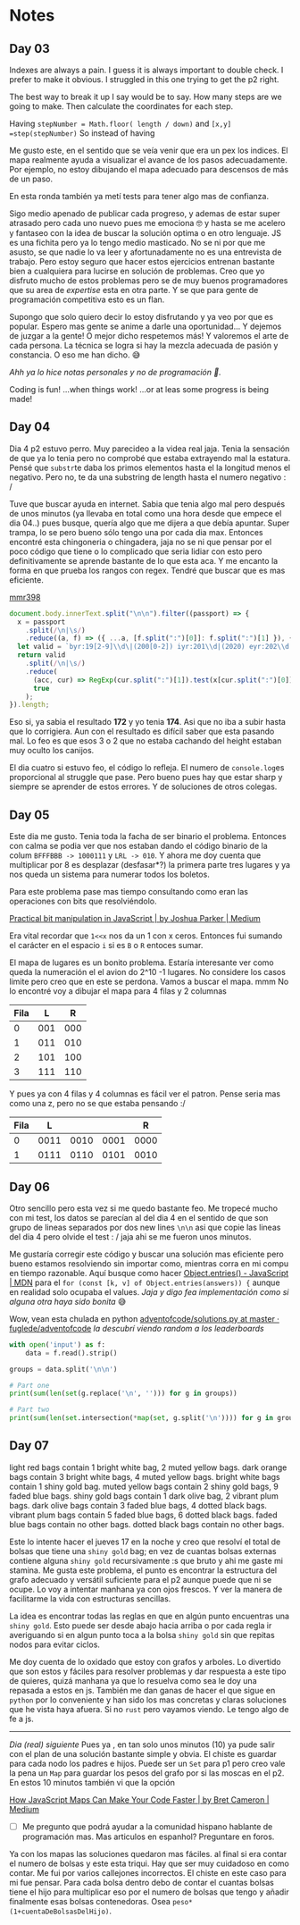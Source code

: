 # Notes

## Day 03

Indexes are always a pain. I guess it is always important to double check. I prefer to make it obvious. I struggled in this one trying to get the p2 right.

The best way to break it up I say would be to say. How many steps are we going to make. Then calculate the coordinates for each step.

Having `stepNumber = Math.floor( length / down)` and `[x,y] =step(stepNumber)` So instead of having

Me gusto este, en el sentido que se veía venir que era un pex los indices. El mapa realmente ayuda a visualizar el avance de los pasos adecuadamente. Por ejemplo, no estoy dibujando el mapa adecuado para descensos de más de un paso.

En esta ronda también ya metí tests para tener algo mas de confianza.

Sigo medio apenado de publicar cada progreso, y ademas de estar super atrasado pero cada uno nuevo pues me emociona 🤓 y hasta se me acelero y fantaseo con la idea de buscar la solución optima o en otro lenguaje. JS es una fichita pero ya lo tengo medio masticado. No se ni por que me asusto, se que nadie lo va leer y afortunadamente no es una entrevista de trabajo. Pero estoy seguro que hacer estos ejercicios entrenan bastante bien a cualquiera para lucirse en solución de problemas. Creo que yo disfruto mucho de estos problemas pero se de muy buenos programadores que su area de _expertise_ esta en otra parte. Y se que para gente de programación competitiva esto es un flan.

Supongo que solo quiero decir lo estoy disfrutando y ya veo por que es popular. Espero mas gente se anime a darle una oportunidad... Y dejemos de juzgar a la gente! O mejor dicho respetemos más! Y valoremos el arte de cada persona. La técnica se logra si hay la mezcla adecuada de pasión y constancia. O eso me han dicho. 😅

_Ahh ya lo hice notas personales y no de programación 🤷._

Coding is fun! ...when things work! ...or at leas some progress is being made!

## Day 04

Dia 4 p2 estuvo perro. Muy parecideo a la videa real jaja. Tenia la sensación de que ya lo tenia pero no comprobé que estaba extrayendo mal la estatura. Pensé que `substr`te daba los primos elementos hasta el la longitud menos el negativo. Pero no, te da una substring de length hasta el numero negativo : /

Tuve que buscar ayuda en internet. Sabia que tenia algo mal pero después de unos minutos (ya llevaba en total como una hora desde que empece el dia 04..) pues busque, quería algo que me dijera a que debía apuntar. Super trampa, lo se pero bueno sólo tengo una por cada dia max. Entonces encontré esta chingoneria o chingadera, jaja no se ni que pensar por el poco código que tiene o lo complicado que seria lidiar con esto pero definitivamente se aprende bastante de lo que esta aca. Y me encanto la forma en que prueba los rangos con regex. Tendré que buscar que es mas eficiente.

[mmr398](https://www.reddit.com/r/adventofcode/comments/k6e8sw/2020_day_04_solutions/gfdf2g9?utm_source=share&utm_medium=web2x&context=3)

```js
document.body.innerText.split("\n\n").filter((passport) => {
  x = passport
    .split(/\n|\s/)
    .reduce((a, f) => ({ ...a, [f.split(":")[0]]: f.split(":")[1] }), {});
  let valid = `byr:19[2-9]\\d\|(200[0-2]) iyr:201\\d|(2020) eyr:202\\d|(2030) ecl:^amb\|blu\|brn\|gry\|grn\|hzl\|oth$ pid:^\\d{9}$ hcl:#[a-z0-f]{6} hgt:(1[5-8]\\d\|19[0-3])cm\|(59\|6\\d\|7[0-6])in`;
  return valid
    .split(/\n|\s/)
    .reduce(
      (acc, cur) => RegExp(cur.split(":")[1]).test(x[cur.split(":")[0]]) && acc,
      true
    );
}).length;
```

Eso si, ya sabia el resultado **172** y yo tenia **174**. Asi que no iba a subir hasta que lo corrigiera. Aun con el resultado es difícil saber que esta pasando mal. Lo feo es que esos 3 o 2 que no estaba cachando del height estaban muy oculto los canijos.

El dia cuatro si estuvo feo, el código lo refleja. El numero de `console.log`es proporcional al struggle que pase. Pero bueno pues hay que estar sharp y siempre se aprender de estos errores. Y de soluciones de otros colegas.

## Day 05

Este dia me gusto. Tenia toda la facha de ser binario el problema. Entonces con calma se podia ver que nos estaban dando el código binario de la colum `BFFFBBB -> 1000111` y `LRL -> 010`. Y ahora me doy cuenta que multiplicar por 8 es desplazar (desfasar\*?) la primera parte tres lugares y ya nos queda un sistema para numerar todos los boletos.

Para este problema pase mas tiempo consultando como eran las operaciones con bits que resolviéndolo.

[Practical bit manipulation in JavaScript | by Joshua Parker | Medium](https://medium.com/@parkerjmed/practical-bit-manipulation-in-javascript-bfd9ef6d6c30)

Era vital recordar que `1<<x` nos da un 1 con x ceros. Entonces fui sumando el carácter en el espacio `i` si es `B` o `R` entoces sumar.

El mapa de lugares es un bonito problema. Estaría interesante ver como queda la numeración el el avion do 2^10 -1 lugares. No considere los casos limite pero creo que en este se perdona. Vamos a buscar el mapa. mmm No lo encontré voy a dibujar el mapa para 4 filas y 2 columnas

| Fila | L   | R   |
| ---- | --- | --- |
| 0    | 001 | 000 |
| 1    | 011 | 010 |
| 2    | 101 | 100 |
| 3    | 111 | 110 |

Y pues ya con 4 filas y 4 columnas es fácil ver el patron. Pense seria mas como una z, pero no se que estaba pensando :/

| Fila | L    |      |      | R    |
| ---- | ---- | ---- | ---- | ---- |
| 0    | 0011 | 0010 | 0001 | 0000 |
| 1    | 0111 | 0110 | 0101 | 0010 |

## Day 06

Otro sencillo pero esta vez si me quedo bastante feo. Me tropecé mucho con mi test, los datos se parecían al del dia 4 en el sentido de que son grupo de lineas separados por dos new lines `\n\n` asi que copie las lineas del dia 4 pero olvide el test : / jaja ahi se me fueron unos minutos.

Me gustaría corregir este código y buscar una solución mas eficiente pero bueno estamos resolviendo sin importar como, mientras corra en mi compu en tiempo razonable.
Aquí busque como hacer [Object.entries() - JavaScript | MDN](https://developer.mozilla.org/es/docs/Web/JavaScript/Referencia/Objetos_globales/Object/entries) para el `for (const [k, v] of Object.entries(answers)) {` aunque en realidad solo ocupaba el values. _Jaja y digo fea implementación como si alguna otra haya sido bonita_ 😅

Wow, vean esta chulada en python [adventofcode/solutions.py at master · fuglede/adventofcode](https://github.com/fuglede/adventofcode/blob/master/2020/day06/solutions.py) _la descubrí viendo random a los leaderboards_

```py
with open('input') as f:
    data = f.read().strip()

groups = data.split('\n\n')

# Part one
print(sum(len(set(g.replace('\n', ''))) for g in groups))

# Part two
print(sum(len(set.intersection(*map(set, g.split('\n')))) for g in groups))
```

## Day 07

light red bags contain 1 bright white bag, 2 muted yellow bags.
dark orange bags contain 3 bright white bags, 4 muted yellow bags.
bright white bags contain 1 shiny gold bag.
muted yellow bags contain 2 shiny gold bags, 9 faded blue bags.
shiny gold bags contain 1 dark olive bag, 2 vibrant plum bags.
dark olive bags contain 3 faded blue bags, 4 dotted black bags.
vibrant plum bags contain 5 faded blue bags, 6 dotted black bags.
faded blue bags contain no other bags.
dotted black bags contain no other bags.

Este lo intente hacer el jueves 17 en la noche y creo que resolví el total de bolsas que tiene una `shiny gold` bag; en vez de cuantas bolsas externas contiene alguna `shiny gold` recursivamente :s que bruto y ahi me gaste mi stamina. Me gusta este problema, el punto es encontrar la estructura del grafo adecuado y versátil suficiente para el p2 aunque puede que ni se ocupe. Lo voy a intentar manhana ya con ojos frescos. Y ver la manera de facilitarme la vida con estructuras sencillas.

La idea es encontrar todas las reglas en que en algún punto encuentras una `shiny gold`. Esto puede ser desde abajo hacia arriba o por cada regla ir averiguando si en algun punto toca a la bolsa `shiny gold` sin que repitas nodos para evitar ciclos.

Me doy cuenta de lo oxidado que estoy con grafos y arboles. Lo divertido que son estos y fáciles para resolver problemas y dar respuesta a este tipo de quieres, quizá manhana ya que lo resuelva como sea le doy una repasada a estos en js. También me dan ganas de hacer el que sigue en `python` por lo conveniente y han sido los mas concretas y claras soluciones que he vista haya afuera. Si no `rust` pero vayamos viendo. Le tengo algo de fe a js.

---

_Dia (real) siguiente_ Pues ya , en tan solo unos minutos (10) ya pude salir con el plan de una solución bastante simple y obvia. El chiste es guardar para cada nodo los padres e hijos. Puede ser un `Set` para p1 pero creo vale la pena un `Map` para guardar los pesos del grafo por si las moscas en el p2. En estos 10 minutos también vi que la opción

[How JavaScript Maps Can Make Your Code Faster | by Bret Cameron | Medium](https://medium.com/@bretcameron/how-javascript-maps-can-make-your-code-faster-90f56bf61d9d)

- [ ] Me pregunto que podrá ayudar a la comunidad hispano hablante de programación mas. Mas articulos en espanhol? Preguntare en foros.

Ya con los mapas las soluciones quedaron mas fáciles. al final si era contar el numero de bolsas y este esta triqui. Hay que ser muy cuidadoso en como contar. Me fui por varios callejones incorrectos.
El chiste en este caso para mi fue pensar. Para cada bolsa dentro debo de contar el cuantas bolsas tiene el hijo para multiplicar eso por el numero de bolsas que tengo y añadir finalmente esas bolsas contenedoras. Osea `peso*(1+cuentaDeBolsasDelHijo)`.

